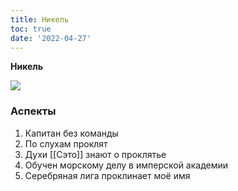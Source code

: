 ```yaml
---
title: Никель
toc: true
date: '2022-04-27'
---
```


**Никель**

![](https://i.imgur.com/Y6BTW06.png)

### Аспекты
1. Капитан без команды
2. По слухам проклят
3. Духи [[Сэто]] знают о проклятье
4. Обучен морскому делу в имперской академии
5. Серебряная лига проклинает моё имя